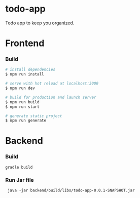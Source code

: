 # todo-app

Todo app to keep you organized.

# Frontend

### Build 

``` bash
# install dependencies
$ npm run install

# serve with hot reload at localhost:3000
$ npm run dev

# build for production and launch server
$ npm run build
$ npm run start

# generate static project
$ npm run generate
```

# Backend 

### Build 
```gradle build```

### Run Jar file 

``` java -jar backend/build/libs/todo-app-0.0.1-SNAPSHOT.jar```